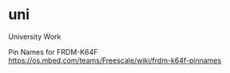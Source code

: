 # uni
University Work

Pin Names for FRDM-K64F https://os.mbed.com/teams/Freescale/wiki/frdm-k64f-pinnames
